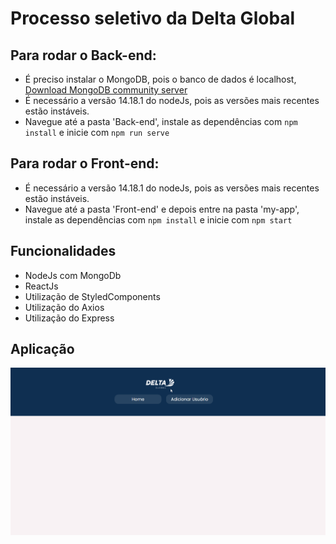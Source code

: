 # Processo seletivo da Delta Global
## Para rodar o Back-end:
- É preciso instalar o MongoDB, pois o banco de dados é localhost, [Download MongoDB community server](https://www.mongodb.com/try/download/community)
- É necessário a versão 14.18.1 do nodeJs, pois as versões mais recentes estão instáveis.
- Navegue até a pasta 'Back-end', instale as dependências com `npm install` e inicie com `npm run serve`

## Para rodar o Front-end:
- É necessário a versão 14.18.1 do nodeJs, pois as versões mais recentes estão instáveis.
- Navegue até a pasta 'Front-end' e depois entre na pasta 'my-app', instale as dependências com `npm install` e inicie com `npm start`


## Funcionalidades
- NodeJs com MongoDb
- ReactJs
- Utilização de StyledComponents 
- Utilização do Axios
- Utilização do Express 

## Aplicação
<img src="https://github.com/fellipe-s-brandao/Delta/blob/main/DeltaGif.gif" width="600">
